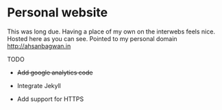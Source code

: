 # Personal website

This was long due. Having a place of my own on the interwebs feels nice. Hosted here as you can see. Pointed to my personal domain http://ahsanbagwan.in

TODO

* ~~Add google analytics code~~

* Integrate Jekyll

* Add support for HTTPS
